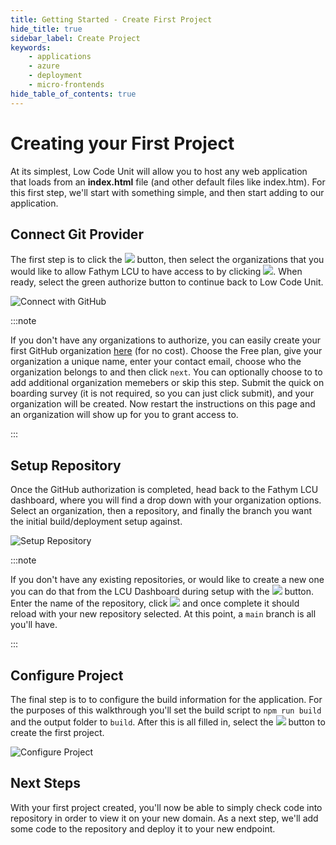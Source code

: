 ```yaml
---
title: Getting Started - Create First Project
hide_title: true
sidebar_label: Create Project
keywords:
    - applications
    - azure
    - deployment
    - micro-frontends
hide_table_of_contents: true
---
```


# Creating your First Project 

At its simplest, Low Code Unit will allow you to host any web application that loads from an **index.html** file (and other default files like index.htm).  For this first step, we'll start with something simple, and then start adding to our application.

## Connect Git Provider

The first step is to click the <img src="/img/screenshots/connect-with-github-button.png" class="text-image" /> button, then select the organizations that you would like to allow Fathym LCU to have access to by clicking <img src="/img/screenshots/github-grant-button.png" class="text-image" />.  When ready, select the green authorize button to continue back to Low Code Unit.

![Connect with GitHub](/img/screenshots/connect-with-github.png)

:::note

If you don't have any organizations to authorize, you can easily create your first GitHub organization [here](https://github.com/organizations/plan) (for no cost).  Choose the Free plan, give your organization a unique name, enter your contact email, choose who the organization belongs to and then click `next`.  You can optionally choose to to add additional organization memebers or skip this step.  Submit the quick on boarding survey (it is not required, so you can just click submit), and your organization will be created.  Now restart the instructions on this page and an organization will show up for you to grant access to.

:::

## Setup Repository

Once the GitHub authorization is completed, head back to the Fathym LCU dashboard, where you will find a drop down with your organization options.  Select an organization, then a repository, and finally the branch you want the initial build/deployment setup against.

![Setup Repository](/img/screenshots/setup-repository.png)

:::note

If you don't have any existing repositories, or would like to create a new one you can do that from the LCU Dashboard during setup with the <img src="/img/screenshots/add-button.png" class="text-image" /> button.  Enter the name of the repository, click <img src="/img/screenshots/save-button.png" class="text-image" /> and once complete it should reload with your new repository selected.  At this point, a `main` branch is all you'll have.

:::

## Configure Project

The final step is to to configure the build information for the application.  For the purposes of this walkthrough you'll set the build script to `npm run build` and the output folder to `build`.  After this is all filled in, select the <img src="/img/screenshots/create-new-project-button.png" class="text-image" /> button to create the first project.

![Configure Project](/img/screenshots/configure-project.png)

## Next Steps

With your first project created, you'll now be able to simply check code into repository in order to view it on your new domain.  As a next step, we'll add some code to the repository and deploy it to your new endpoint.
